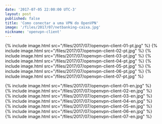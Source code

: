 ```yaml
---
date: '2017-07-05 22:00:00 UTC-3'
layout: post
published: false
title: 'Como conectar a uma VPN do OpenVPN'
image: '/files/2017/07/netbanking-caixa.jpg'
nickname: 'openvpn-client'
---
```


{% include image.html src="/files/2017/07/openvpn-client-01-pt.jpg" %}
{% include image.html src="/files/2017/07/openvpn-client-02-pt.jpg" %}
{% include image.html src="/files/2017/07/openvpn-client-03-pt.jpg" %}
{% include image.html src="/files/2017/07/openvpn-client-04-pt.jpg" %}
{% include image.html src="/files/2017/07/openvpn-client-05-pt.jpg" %}
{% include image.html src="/files/2017/07/openvpn-client-06-pt.jpg" %}
{% include image.html src="/files/2017/07/openvpn-client-07-pt.jpg" %}


{% include image.html src="/files/2017/07/openvpn-client-01-en.jpg" %}
{% include image.html src="/files/2017/07/openvpn-client-02-en.jpg" %}
{% include image.html src="/files/2017/07/openvpn-client-03-en.jpg" %}
{% include image.html src="/files/2017/07/openvpn-client-04-en.jpg" %}
{% include image.html src="/files/2017/07/openvpn-client-05-en.jpg" %}
{% include image.html src="/files/2017/07/openvpn-client-06-en.jpg" %}
{% include image.html src="/files/2017/07/openvpn-client-07-en.jpg" %}

